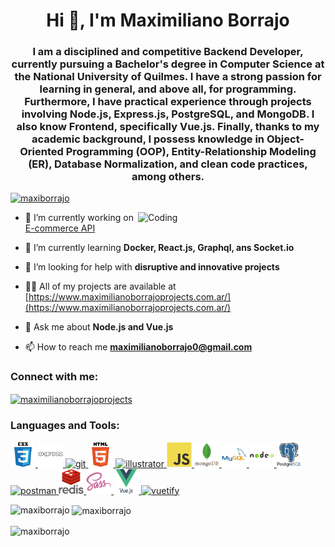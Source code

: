 <h1 align="center">Hi 👋, I'm Maximiliano Borrajo</h1>
<h3 align="center">I am a disciplined and competitive Backend Developer, currently pursuing a Bachelor's degree in Computer Science at the National University of Quilmes. I have a strong passion for learning in general, and above all, for programming. Furthermore, I have practical experience through projects involving Node.js, Express.js, PostgreSQL, and MongoDB. I also know Frontend, specifically Vue.js. Finally, thanks to my academic background, I possess knowledge in Object-Oriented Programming (OOP), Entity-Relationship Modeling (ER), Database Normalization, and clean code practices, among others.</h3>

<p align="left"> <a href="https://github.com/ryo-ma/github-profile-trophy"><img src="https://github-profile-trophy.vercel.app/?username=maxiborrajo" alt="maxiborrajo" /></a> </p>
<img align="right" alt="Coding" width="300" src="https://media.tenor.com/y2JXkY1pXkwAAAAC/cat-computer.gif">

- 🔭 I’m currently working on [E-commerce API](https://github.com/MaxiBorrajo/Curso-coder-backend.git)

- 🌱 I’m currently learning **Docker, React.js, Graphql, ans Socket.io**

- 🤝 I’m looking for help with **disruptive and innovative projects**

- 👨‍💻 All of my projects are available at [https://www.maximilianoborrajoprojects.com.ar/](https://www.maximilianoborrajoprojects.com.ar/)

- 💬 Ask me about **Node.js and Vue.js**

- 📫 How to reach me **maximilianoborrajo0@gmail.com**

<h3 align="left">Connect with me:</h3>
<p align="left">
<a href="https://linkedin.com/in/maximilianoborrajoprojects" target="blank"><img align="center" src="https://raw.githubusercontent.com/rahuldkjain/github-profile-readme-generator/master/src/images/icons/Social/linked-in-alt.svg" alt="maximilianoborrajoprojects" height="30" width="40" /></a>
</p>

<h3 align="left">Languages and Tools:</h3>
<p align="left"> <a href="https://www.w3schools.com/css/" target="_blank" rel="noreferrer"> <img src="https://raw.githubusercontent.com/devicons/devicon/master/icons/css3/css3-original-wordmark.svg" alt="css3" width="40" height="40"/> </a> <a href="https://expressjs.com" target="_blank" rel="noreferrer"> <img src="https://raw.githubusercontent.com/devicons/devicon/master/icons/express/express-original-wordmark.svg" alt="express" width="40" height="40"/> </a> <a href="https://git-scm.com/" target="_blank" rel="noreferrer"> <img src="https://www.vectorlogo.zone/logos/git-scm/git-scm-icon.svg" alt="git" width="40" height="40"/> </a> <a href="https://www.w3.org/html/" target="_blank" rel="noreferrer"> <img src="https://raw.githubusercontent.com/devicons/devicon/master/icons/html5/html5-original-wordmark.svg" alt="html5" width="40" height="40"/> </a> <a href="https://www.adobe.com/in/products/illustrator.html" target="_blank" rel="noreferrer"> <img src="https://www.vectorlogo.zone/logos/adobe_illustrator/adobe_illustrator-icon.svg" alt="illustrator" width="40" height="40"/> </a> <a href="https://developer.mozilla.org/en-US/docs/Web/JavaScript" target="_blank" rel="noreferrer"> <img src="https://raw.githubusercontent.com/devicons/devicon/master/icons/javascript/javascript-original.svg" alt="javascript" width="40" height="40"/> </a> <a href="https://www.mongodb.com/" target="_blank" rel="noreferrer"> <img src="https://raw.githubusercontent.com/devicons/devicon/master/icons/mongodb/mongodb-original-wordmark.svg" alt="mongodb" width="40" height="40"/> </a> <a href="https://www.mysql.com/" target="_blank" rel="noreferrer"> <img src="https://raw.githubusercontent.com/devicons/devicon/master/icons/mysql/mysql-original-wordmark.svg" alt="mysql" width="40" height="40"/> </a> <a href="https://nodejs.org" target="_blank" rel="noreferrer"> <img src="https://raw.githubusercontent.com/devicons/devicon/master/icons/nodejs/nodejs-original-wordmark.svg" alt="nodejs" width="40" height="40"/> </a> <a href="https://www.postgresql.org" target="_blank" rel="noreferrer"> <img src="https://raw.githubusercontent.com/devicons/devicon/master/icons/postgresql/postgresql-original-wordmark.svg" alt="postgresql" width="40" height="40"/> </a> <a href="https://postman.com" target="_blank" rel="noreferrer"> <img src="https://www.vectorlogo.zone/logos/getpostman/getpostman-icon.svg" alt="postman" width="40" height="40"/> </a> <a href="https://redis.io" target="_blank" rel="noreferrer"> <img src="https://raw.githubusercontent.com/devicons/devicon/master/icons/redis/redis-original-wordmark.svg" alt="redis" width="40" height="40"/> </a> <a href="https://sass-lang.com" target="_blank" rel="noreferrer"> <img src="https://raw.githubusercontent.com/devicons/devicon/master/icons/sass/sass-original.svg" alt="sass" width="40" height="40"/> </a> <a href="https://vuejs.org/" target="_blank" rel="noreferrer"> <img src="https://raw.githubusercontent.com/devicons/devicon/master/icons/vuejs/vuejs-original-wordmark.svg" alt="vuejs" width="40" height="40"/> </a> <a href="https://vuetifyjs.com/en/" target="_blank" rel="noreferrer"> <img src="https://bestofjs.org/logos/vuetify.svg" alt="vuetify" width="40" height="40"/> </a> </p>

<p><img align="left" src="https://github-readme-stats.vercel.app/api/top-langs?username=maxiborrajo&show_icons=true&locale=en&layout=compact" alt="maxiborrajo" /></p>

<p>&nbsp;<img align="center" src="https://github-readme-stats.vercel.app/api?username=maxiborrajo&show_icons=true&locale=en" alt="maxiborrajo" /></p>

<p><img align="center" src="https://github-readme-streak-stats.herokuapp.com/?user=maxiborrajo&" alt="maxiborrajo" /></p>

